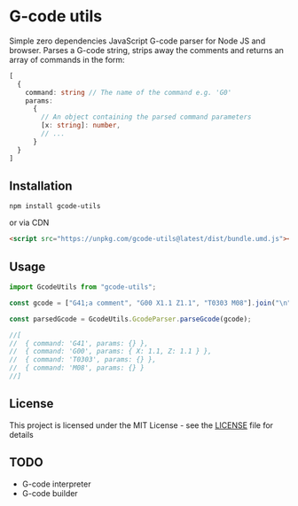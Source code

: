 # G-code utils

Simple zero dependencies JavaScript G-code parser for Node JS and browser. Parses a G-code string, strips away the comments and returns an array of commands in the form:

```typescript
[
  {
    command: string // The name of the command e.g. 'G0'
    params:
      {
        // An object containing the parsed command parameters
        [x: string]: number,
        // ...
      }
  }
]
```

## Installation

```
npm install gcode-utils
```

or via CDN

```html
<script src="https://unpkg.com/gcode-utils@latest/dist/bundle.umd.js"></script>
```

## Usage

```javascript
import GcodeUtils from "gcode-utils";

const gcode = ["G41;a comment", "G00 X1.1 Z1.1", "T0303 M08"].join("\n");

const parsedGcode = GcodeUtils.GcodeParser.parseGcode(gcode);

//[
//  { command: 'G41', params: {} },
//  { command: 'G00', params: { X: 1.1, Z: 1.1 } },
//  { command: 'T0303', params: {} },
//  { command: 'M08', params: {} }
//]
```

## License

This project is licensed under the MIT License - see the [LICENSE](LICENSE) file for details

## TODO

- G-code interpreter
- G-code builder
